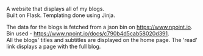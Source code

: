 A website that displays all of my blogs.        
Built on Flask. Templating done using Jinja.

The data for the blogs is fetched from a json bin on https://www.npoint.io.     
Bin used - https://www.npoint.io/docs/c790b4d5cab58020d391.      
All the blogs' titles and subtitles are displayed on the home page. The 'read' link displays a page with the full blog.


